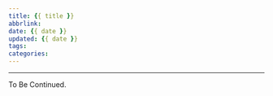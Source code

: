 ```yaml
---
title: {{ title }}
abbrlink:
date: {{ date }}
updated: {{ date }}
tags:
categories:
---
```


<!-- more -->

---

To Be Continued.

<!-- Q.E.D. -->